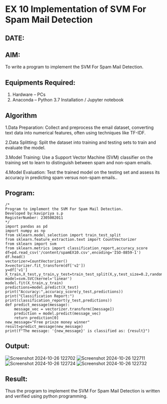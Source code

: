 # EX 10 Implementation of SVM For Spam Mail Detection
## DATE:
## AIM:
To write a program to implement the SVM For Spam Mail Detection.

## Equipments Required:
1. Hardware – PCs
2. Anaconda – Python 3.7 Installation / Jupyter notebook

## Algorithm
1.Data Preparation: Collect and preprocess the email dataset, converting text data into numerical features, often using techniques like TF-IDF.

2.Data Splitting: Split the dataset into training and testing sets to train and evaluate the model.

3.Model Training: Use a Support Vector Machine (SVM) classifier on the training set to learn to distinguish between spam and non-spam emails.

4.Model Evaluation: Test the trained model on the testing set and assess its accuracy in predicting spam versus non-spam emails.. 

## Program:
```
/*
Program to implement the SVM For Spam Mail Detection.
Developed by:kavipriya s.p
RegisterNumber: 2305002011 
*/
import pandas as pd
import numpy as np
from sklearn.model_selection import train_test_split
from sklearn.feature_extraction.text import CountVectorizer
from sklearn import svm
from sklearn.metrics import classification_report,accuracy_score
df=pd.read_csv('/content/spamEX10.csv',encoding='ISO-8859-1')
df.head()
vectorizer=CountVectorizer()
X=vectorizer.fit_transform(df['v2'])
y=df['v1']
X_train,X_test,y_train,y_test=train_test_split(X,y,test_size=0.2,random_state=42)
model=svm.SVC(kernel='linear')
model.fit(X_train,y_train)
predictions=model.predict(X_test)
print("Accuracy:",accuracy_score(y_test,predictions))
print("Classification Report:")
print(classification_report(y_test,predictions))
def predict_message(message):
    message_vec = vectorizer.transform([message])
    prediction = model.predict(message_vec)
    return prediction[0]
new_message="Free prixze money winner"
result=predict_message(new_message)
print(f"The message: '{new_message}' is classified as: {result}")
```

## Output:
![Screenshot 2024-10-26 122702](https://github.com/user-attachments/assets/f2096800-d194-41f1-83e6-b745ac78b8bb)
![Screenshot 2024-10-26 122711](https://github.com/user-attachments/assets/97b08069-70ea-4ca0-a793-db0ac177691f)
![Screenshot 2024-10-26 122724](https://github.com/user-attachments/assets/3b044dbc-3c84-481e-b212-99313dec83b9)
![Screenshot 2024-10-26 122732](https://github.com/user-attachments/assets/a5220edc-c41e-491d-b0ca-4a394fc9bc9a)




## Result:
Thus the program to implement the SVM For Spam Mail Detection is written and verified using python programming.
